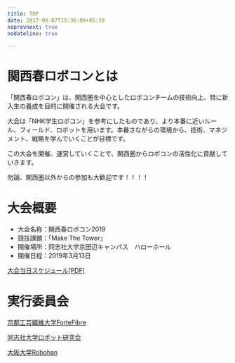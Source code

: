 ```yaml
---
title: TOP
date: 2017-06-07T15:36:00+05:30
noprevnext: true
nodateline: true

---
```


# 関西春ロボコンとは

「関西春ロボコン」は、関西圏を中心としたロボコンチームの技術向上、特に新入生の養成を目的に開催される大会です。

大会は「NHK学生ロボコン」を参考にしたものであり、より本番に近いルール、フィールド、ロボットを用います。本番さながらの環境から、技術、マネジメント、戦略を学んでいくことが目標です。

この大会を開催、運営していくことで、関西圏からロボコンの活性化に貢献していきます。

勿論、関西圏以外からの参加も大歓迎です！！！！

# 大会概要

- 大会名称：関西春ロボコン2019
- 競技課題：「Make The Tower」
- 開催場所：同志社大学京田辺キャンパス　ハローホール
- 開催日程：2019年3月13日

[大会当日スケジュール[PDF]](https://drive.google.com/file/d/1cy_Gx91IZ4MvDmu3OjSM8rm0-bowZjih/view)

# 実行委員会

[京都工芸繊維大学ForteFibre](https://www.fortefibre.net/)

[同志社大学ロボット研究会](http://drc.hatenablog.com/)

[大阪大学Robohan](www.robohan.net)
